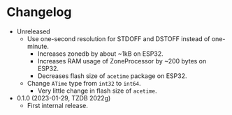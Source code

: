 # Changelog

* Unreleased
    * Use one-second resolution for STDOFF and DSTOFF instead of one-minute.
        * Increases zonedb by about ~1kB on ESP32.
        * Increases RAM usage of ZoneProcessor by ~200 bytes on ESP32.
        * Decreases flash size of `acetime` package on ESP32.
    * Change `ATime` type from `int32` to `int64`.
        * Very little change in flash size of `acetime`.
* 0.1.0 (2023-01-29, TZDB 2022g)
    * First internal release.
